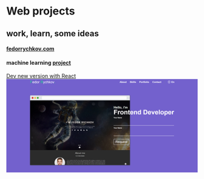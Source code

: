 # Web projects 
## work, learn, some ideas
#### [fedorrychkov.com](https://fedorrychkov.com/)
#### machine learning [project](https://github.com/Fedorrychkov/EmotionRecognition)

[Dev new version with React](https://github.com/Fedorrychkov/WebApps/internal/fedor/) ![new fedorrychkov.com](fbg.png)
